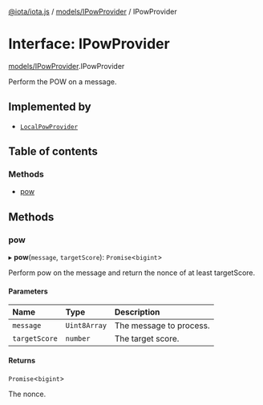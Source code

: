 [@iota/iota.js](../README.md) / [models/IPowProvider](../modules/models_IPowProvider.md) / IPowProvider

# Interface: IPowProvider

[models/IPowProvider](../modules/models_IPowProvider.md).IPowProvider

Perform the POW on a message.

## Implemented by

- [`LocalPowProvider`](../classes/pow_localPowProvider.LocalPowProvider.md)

## Table of contents

### Methods

- [pow](models_IPowProvider.IPowProvider.md#pow)

## Methods

### pow

▸ **pow**(`message`, `targetScore`): `Promise`<`bigint`\>

Perform pow on the message and return the nonce of at least targetScore.

#### Parameters

| Name | Type | Description |
| :------ | :------ | :------ |
| `message` | `Uint8Array` | The message to process. |
| `targetScore` | `number` | The target score. |

#### Returns

`Promise`<`bigint`\>

The nonce.
